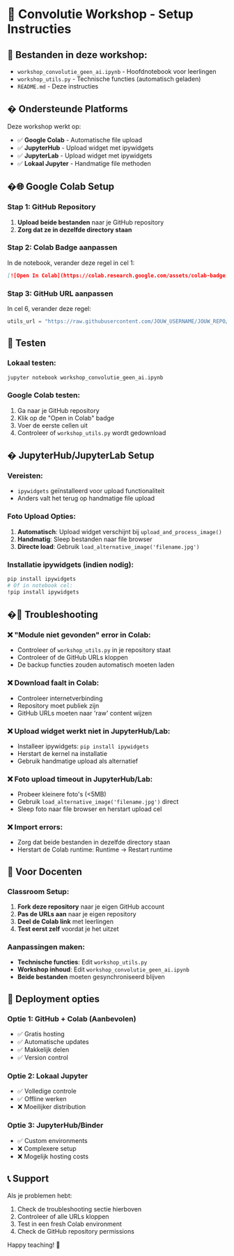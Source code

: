 # 🎨 Convolutie Workshop - Setup Instructies

## 📁 Bestanden in deze workshop:
- `workshop_convolutie_geen_ai.ipynb` - Hoofdnotebook voor leerlingen
- `workshop_utils.py` - Technische functies (automatisch geladen)
- `README.md` - Deze instructies

## � Ondersteunde Platforms
Deze workshop werkt op:
- ✅ **Google Colab** - Automatische file upload
- ✅ **JupyterHub** - Upload widget met ipywidgets  
- ✅ **JupyterLab** - Upload widget met ipywidgets
- ✅ **Lokaal Jupyter** - Handmatige file methoden

## �🌐 Google Colab Setup

### Stap 1: GitHub Repository
1. **Upload beide bestanden** naar je GitHub repository
2. **Zorg dat ze in dezelfde directory staan**

### Stap 2: Colab Badge aanpassen
In de notebook, verander deze regel in cel 1:
```markdown
[![Open In Colab](https://colab.research.google.com/assets/colab-badge.svg)](https://colab.research.google.com/github/JOUW_USERNAME/JOUW_REPO/blob/main/workshop_convolutie_geen_ai.ipynb)
```

### Stap 3: GitHub URL aanpassen  
In cel 6, verander deze regel:
```python
utils_url = "https://raw.githubusercontent.com/JOUW_USERNAME/JOUW_REPO/main/workshop_utils.py"
```

## 🧪 Testen

### Lokaal testen:
```bash
jupyter notebook workshop_convolutie_geen_ai.ipynb
```

### Google Colab testen:
1. Ga naar je GitHub repository
2. Klik op de "Open in Colab" badge
3. Voer de eerste cellen uit
4. Controleer of `workshop_utils.py` wordt gedownload

## �️ JupyterHub/JupyterLab Setup

### Vereisten:
- `ipywidgets` geïnstalleerd voor upload functionaliteit
- Anders valt het terug op handmatige file upload

### Foto Upload Opties:
1. **Automatisch**: Upload widget verschijnt bij `upload_and_process_image()`
2. **Handmatig**: Sleep bestanden naar file browser
3. **Directe load**: Gebruik `load_alternative_image('filename.jpg')`

### Installatie ipywidgets (indien nodig):
```bash
pip install ipywidgets
# Of in notebook cel:
!pip install ipywidgets
```

## �🔧 Troubleshooting

### ❌ "Module niet gevonden" error in Colab:
- Controleer of `workshop_utils.py` in je repository staat
- Controleer of de GitHub URLs kloppen
- De backup functies zouden automatisch moeten laden

### ❌ Download faalt in Colab:
- Controleer internetverbinding
- Repository moet publiek zijn
- GitHub URLs moeten naar 'raw' content wijzen

### ❌ Upload widget werkt niet in JupyterHub/Lab:
- Installeer ipywidgets: `pip install ipywidgets`
- Herstart de kernel na installatie
- Gebruik handmatige upload als alternatief

### ❌ Foto upload timeout in JupyterHub/Lab:
- Probeer kleinere foto's (<5MB)
- Gebruik `load_alternative_image('filename.jpg')` direct
- Sleep foto naar file browser en herstart upload cel

### ❌ Import errors:
- Zorg dat beide bestanden in dezelfde directory staan
- Herstart de Colab runtime: Runtime → Restart runtime

## 🎯 Voor Docenten

### Classroom Setup:
1. **Fork deze repository** naar je eigen GitHub account
2. **Pas de URLs aan** naar je eigen repository  
3. **Deel de Colab link** met leerlingen
4. **Test eerst zelf** voordat je het uitzet

### Aanpassingen maken:
- **Technische functies**: Edit `workshop_utils.py`
- **Workshop inhoud**: Edit `workshop_convolutie_geen_ai.ipynb`
- **Beide bestanden** moeten gesynchroniseerd blijven

## 🚀 Deployment opties

### Optie 1: GitHub + Colab (Aanbevolen)
- ✅ Gratis hosting
- ✅ Automatische updates
- ✅ Makkelijk delen
- ✅ Version control

### Optie 2: Lokaal Jupyter
- ✅ Volledige controle
- ✅ Offline werken
- ❌ Moeilijker distribution

### Optie 3: JupyterHub/Binder
- ✅ Custom environments
- ❌ Complexere setup
- ❌ Mogelijk hosting costs

## 📞 Support

Als je problemen hebt:
1. Check de troubleshooting sectie hierboven
2. Controleer of alle URLs kloppen
3. Test in een fresh Colab environment
4. Check de GitHub repository permissions

Happy teaching! 🎉